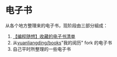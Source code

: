 # 电子书

从各个地方整理来的电子书，现阶段由三部分組成：

1. [【编程随想】收藏的电子书清单][1]
2. 从[yuanliangding/books][2]"我的阅历" fork 的电子书
3. 自己平时所整理的一些电子书

[1]: https://github.com/programthink/books
[2]: https://github.com/yuanliangding/books

